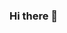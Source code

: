 ### Hi there 👋

<!-- [![Anurag's GitHub stats](https://github-readme-stats.vercel.app/api?username=rifqieh&include_all_commits=true)](https://github.com/anuraghazra/github-readme-stats) -->
<!--
**rifqieh/rifqieh** is a ✨ _special_ ✨ repository because its `README.md` (this file) appears on your GitHub profile.

Here are some ideas to get you started:

- 🔭 I’m currently working on ...
- 🌱 I’m currently learning ...
- 👯 I’m looking to collaborate on ...
- 🤔 I’m looking for help with ...
- 💬 Ask me about ...
- 📫 How to reach me: ...
- 😄 Pronouns: ...
- ⚡ Fun fact: ...
-->
